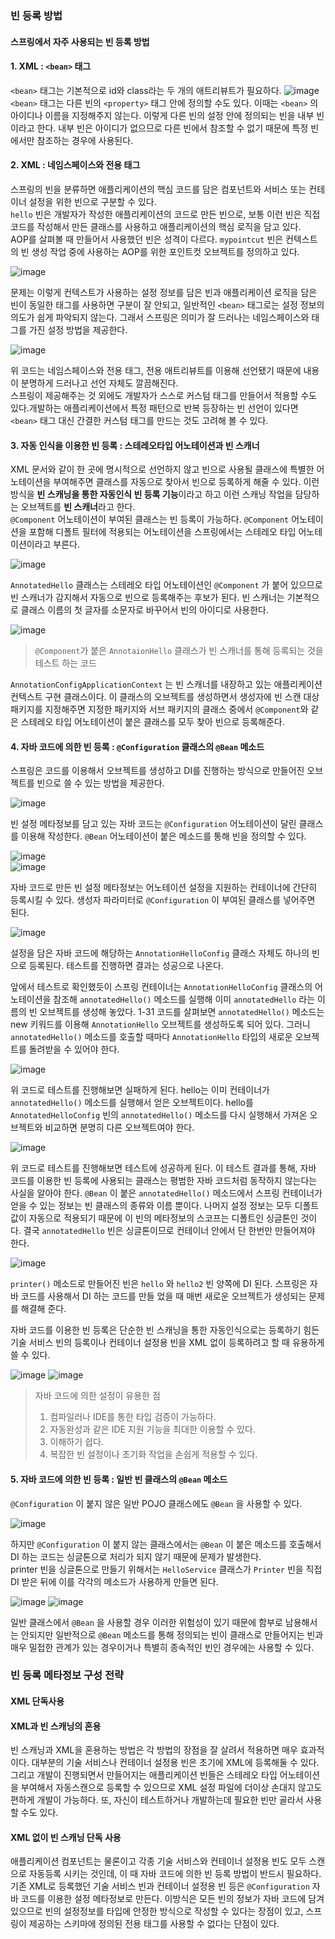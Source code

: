 ### 빈 등록 방법
#### 스프링에서 자주 사용되는 빈 등록 방법
#### 1. XML : `<bean>` 태그
`<bean>` 태그는 기본적으로 id와 class라는 두 개의 애트리뷰트가 필요하다. 
![image](https://user-images.githubusercontent.com/37647995/119442327-976ed580-bd62-11eb-93a0-104d7393a367.png)<br>
 `<bean>` 태그는 다른 빈의 `<property>` 태그 안에 정의할 수도 있다. 이때는 `<bean>` 의 아이디나 이름을 지정해주지 않는다. 이렇게 다른 빈의 설정 안에 정의되는 빈을 내부 빈 이라고 한다. 내부 빈은 아이디가 없으므로 다른 빈에서 참조할 수 없기 때문에 특정 빈에서만 참조하는 경우에 사용된다.

#### 2. XML : 네임스페이스와 전용 태그
스프링의 빈을 분류하면 애플리케이션의 핵심 코드를 담은 컴포넌트와 서비스 또는 컨테이너 설정을 위한 빈으로 구분할 수 있다.<br>
`hello` 빈은 개발자가 작성한 애플리케이션의 코드로 만든 빈으로, 보통 이런 빈은 직접 코드를 작성해서 만든 클래스를 사용하고 애플리케이션의 핵심 로직을 담고 있다.<br>
AOP를 살펴볼 때 만들어서 사용했던 빈은 성격이 다르다. `mypointcut` 빈은 컨텍스트의 빈 생성 작업 중에 사용하는 AOP를 위한 포인트컷 오브젝트를 정의하고 있다.<br>

![image](https://user-images.githubusercontent.com/37647995/119442433-ca18ce00-bd62-11eb-8718-fd50955e075b.png)<br>

문제는 이렇게 컨텍스트가 사용하는 설정 정보를 담은 빈과 애플리케이션 로직을 담은 빈이 동일한 태그를 사용하면 구분이 잘 안되고, 일반적인 `<bean>` 태그로는 설정 정보의 의도가 쉽게 파악되지 않는다. 그래서 스프링은 의미가 잘 드러나는 네임스페이스와 태그를 가진 설정 방법을 제공한다.<br>

![image](https://user-images.githubusercontent.com/37647995/119442450-d4d36300-bd62-11eb-8c1d-dbe588e4ba46.png)<br>

위 코드는 네임스페이스와 전용 태그, 전용 애트리뷰트를 이용해 선언됐기 때문에 내용이 분명하게 드러나고 선언 자체도 깔끔해진다.<br>
스프링이 제공해주는 것 외에도 개발자가 스스로 커스텀 태그를 만들어서 적용할 수도 있다.개발하는 애플리케이션에서 특정 패턴으로 반복 등장하는 빈 선언이 있다면 `<bean>` 태그 대신 간결한 커스텀 태그를 만드는 것도 고려해 볼 수 있다.

#### 3. 자동 인식을 이용한 빈 등록 : 스테레오타입 어노테이션과 빈 스캐너
XML 문서와 같이 한 곳에 명시적으로 선언하지 않고 빈으로 사용될 클래스에 특별한 어노테이션을 부여해주면 클래스를 자동으로 찾아서 빈으로 등록하게 해줄 수 있다. 이런 방식을 **빈 스캐닝을 통한 자동인식 빈 등록 기능**이라고 하고 이런 스캐닝 작업을 담당하는 오브젝트를 **빈 스캐너**라고 한다.<br>
`@Component` 어노테이션이 부여된 클래스는 빈 등록이 가능하다. `@Component` 어노테이션을 포함해 디폴트 필터에 적용되는 어노테이션을 스프링에서는 스테레오 타입 어노테이션이라고 부른다.

![image](https://user-images.githubusercontent.com/37647995/119442582-1532e100-bd63-11eb-95e8-cf8b71f79278.png)<br>

`AnnotatedHello` 클래스는 스테레오 타입 어노테이션인 `@Component` 가 붙어 있으므로 빈 스캐너가 감지해서 자동으로 빈으로 등록해주는 후보가 된다. 빈 스캐너는 기본적으로 클래스 이름의 첫 글자를 소문자로 바꾸어서 빈의 아이디로 사용한다.

![image](https://user-images.githubusercontent.com/37647995/119442600-1cf28580-bd63-11eb-8cbb-5d30e53d10a0.png)
> `@Component`가 붙은 `AnnotaionHello` 클래스가 빈 스캐너를 통해 등록되는 것을 테스트 하는 코드<br>

`AnnotationConfigApplicationContext` 는 빈 스캐너를 내장하고 있는 애플리케이션 컨텍스트 구현 클래스이다. 이 클래스의 오브젝트를 생성하면서 생성자에 빈 스캔 대상 패키지를 지정해주면 지정한 패키지와 서브 패키지의 클래스 중에서 `@Component`와 같은 스테레오 타입 어노테이션이 붙은 클래스를 모두 찾아 빈으로 등록해준다.

#### 4. 자바 코드에 의한 빈 등록 : `@Configuration` 클래스의 `@Bean` 메소드

스프링은 코드를 이용해서 오브젝트를 생성하고 DI를 진행하는 방식으로 만들어진 오브젝트를 빈으로 쓸 수 있는 방법을 제공한다.<br>

![image](https://user-images.githubusercontent.com/37647995/119442633-2da2fb80-bd63-11eb-8ebf-797e050a0f78.png)<br>

빈 설정 메타정보를 담고 있는 자바 코드는 `@Configuration` 어노테이션이 달린 클래스를 이용해 작성한다. `@Bean` 어노테이션이 붙은 메소드를 통해 빈을 정의할 수 있다.

![image](https://user-images.githubusercontent.com/37647995/119442665-3abfea80-bd63-11eb-9793-d030307d7696.png)<br>
![image](https://user-images.githubusercontent.com/37647995/119442676-3d224480-bd63-11eb-97a4-dcc55e04635f.png)<br>

자바 코드로 만든 빈 설정 메타정보는 어노테이션 설정을 지원하는 컨테이너에 간단히 등록시킬 수 있다. 생성자 파라미터로 `@Configuration` 이 부여된 클래스를 넣어주면 된다.

![image](https://user-images.githubusercontent.com/37647995/119442698-44e1e900-bd63-11eb-95da-8d778872d7da.png)<br>

설정을 담은 자바 코드에 해당하는 `AnnotationHelloConfig` 클래스 자체도 하나의 빈으로 등록된다. 테스트를 진행하면 결과는 성공으로 나온다.<br>

앞에서 테스트로 확인했듯이 스프링 컨테이너는 `AnnotationHelloConfig` 클래스의 어노테이션을 참조해 `annotatedHello()` 메소드를 실행해 이미 `annotatedHello` 라는 이름의 빈 오브젝트를 생성해 놓았다. 1-31 코드를 살펴보면 `annotatedHello()` 메소드는 new 키워드를 이용해 `AnnotationHello` 오브젝트를 생성하도록 되어 있다. 그러니 `annotatedHello()` 메소드를 호출할 때마다 `AnnotationHello` 타입의 새로운 오브젝트를 돌려받을 수 있어야 한다.

![image](https://user-images.githubusercontent.com/37647995/119442740-562af580-bd63-11eb-90a8-826ff7d2ea19.png)<br>

위 코드로 테스트를 진행해보면 실패하게 된다. hello는 이미 컨테이너가 `annotatedHello()` 메소드를 실행해서 얻은 오브젝트이다. hello를 `AnnotatedHelloConfig` 빈의 `annotatedHello()` 메소드를 다시 실행해서 가져온 오브젝트와 비교하면 분명히 다른 오브젝트여야 한다.

![image](https://user-images.githubusercontent.com/37647995/119442771-64791180-bd63-11eb-9ee1-de9d6b35635e.png)<br>

위 코드로 테스트를 진행해보면 테스트에 성공하게 된다. 이 테스트 결과를 통해, 자바 코드를 이용한 빈 등록에 사용되는 클래스는 평범한 자바 코드처럼 동작하지 않는다는 사실을 알아야 한다. `@Bean` 이 붙은 `annotatedHello()` 메소드에서 스프링 컨테이너가 얻을 수 있는 정보는 빈 클래스의 종류와 이름 뿐이다. 나머지 설정 정보는 모두 디폴트 값이 자동으로 적용되기 때문에 이 빈의 메타정보의 스코프는 디폴트인 싱글톤인 것이다. 결국 `annotatedHello` 빈은 싱글톤이므로 컨테이너 안에서 단 한번만 만들어져야 한다.

![image](https://user-images.githubusercontent.com/37647995/119442781-6ba01f80-bd63-11eb-9e6e-e5413cdea284.png)<br>

`printer()` 메소드로 만들어진 빈은 `hello` 와 `hello2` 빈 양쪽에 DI 된다. 스프링은 자바 코드를 사용해서 DI 하는 코드를 만들 었을 때 매번 새로운 오브젝트가 생성되는 문제를 해결해 준다.<br>

자바 코드를 이용한 빈 등록은 단순한 빈 스캐닝을 통한 자동인식으로는 등록하기 힘든 기술 서비스 빈의 등록이나 컨테이너 설정용 빈을 XML 없이 등록하려고 할 때 유용하게 쓸 수 있다.

![image](https://user-images.githubusercontent.com/37647995/119442813-78bd0e80-bd63-11eb-86ec-ee6af6d4e53f.png)
![image](https://user-images.githubusercontent.com/37647995/119442818-7c509580-bd63-11eb-8329-4c1de895e1ea.png)

> 자바 코드에 의한 설정이 유용한 점
> 1. 컴파일러나 IDE를 통한 타입 검증이 가능하다.
> 2. 자동완성과 같은 IDE 지원 기능을 최대한 이용할 수 있다.
> 3. 이해하기 쉽다.
> 4. 복잡한 빈 설정이나 초기화 작업을 손쉽게 적용할 수 있다.

#### 5. 자바 코드에 의한 빈 등록 : 일반 빈 클래스의 `@Bean` 메소드

`@Configuration` 이 붙지 않은 일반 POJO 클래스에도 `@Bean` 을 사용할 수 있다.<br>

![image](https://user-images.githubusercontent.com/37647995/119442858-8b374800-bd63-11eb-8fe9-a8602f971879.png)<br>

하지만 `@Configuration` 이 붙지 않는 클래스에서는 `@Bean` 이 붙은 메소드를 호출해서 DI 하는 코드는 싱글톤으로 처리가 되지 않기 때문에 문제가 발생한다.<br>
printer 빈을 싱글톤으로 만들기 위해서는 `HelloService` 클래스가 `Printer` 빈을 직접 DI 받은 뒤에 이를 각각의 메소드가 사용하게 만들면 된다.

![image](https://user-images.githubusercontent.com/37647995/119442882-968a7380-bd63-11eb-908a-df34c7676e07.png)
![image](https://user-images.githubusercontent.com/37647995/119442892-9a1dfa80-bd63-11eb-88f4-76dde79de354.png)<br>

일반 클래스에서 `@Bean` 을 사용할 경우 이러한 위험성이 있기 때문에 함부로 남용해서는 안되지만 일반적으로 `@Bean` 메소드를 통해 정의되는 빈이 클래스로 만들어지는 빈과 매우 밀접한 관계가 있는 경우이거나 특별히 종속적인 빈인 경우에는 사용할 수 있다.

### 빈 등록 메타정보 구성 전략
#### XML 단독사용
#### XML과 빈 스캐닝의 혼용
빈 스캐닝과 XML을 혼용하는 방법은 각 방법의 장점을 잘 살려서 적용하면 매우 효과적이다. 대부분의 기술 서비스나 컨테이너 설정용 빈은 초기에 XML에 등록해둘 수 있다. 그리고 개발이 진행되면서 만들어지는 애플리케이션 빈들은 스테레오 타입 어노테이션을 부여해서 자동스캔으로 등록할 수 있으므로 XML 설정 파일에 더이상 손대지 않고도 편하게 개발이 가능하다. 또, 자신이 테스트하거나 개발하는데 필요한 빈만 골라서 사용할 수도 있다.

#### XML 없이 빈 스캐닝 단독 사용
애플리케이션 컴포넌트는 물론이고 각종 기술 서비스와 컨테이너 설정용 빈도 모두 스캔으로 자동등록 시키는 것인데, 이 때 자바 코드에 의한 빈 등록 방법이 반드시 필요하다. 기존 XML로 등록했던 기술 서비스 빈과 컨테이너 설정용 빈 등은 `@Configuration` 자바 코드를 이용한 설정 메타정보로 만든다. 이방식은 모든 빈의 정보가 자바 코드에 담겨 있으므로 빈의 설정정보를 타입에 안정한 방식으로 작성할 수 있다는 장점이 있고, 스프링이 제공하는 스키마에 정의된 전용 태그를 사용할 수 없다는 단점이 있다.
